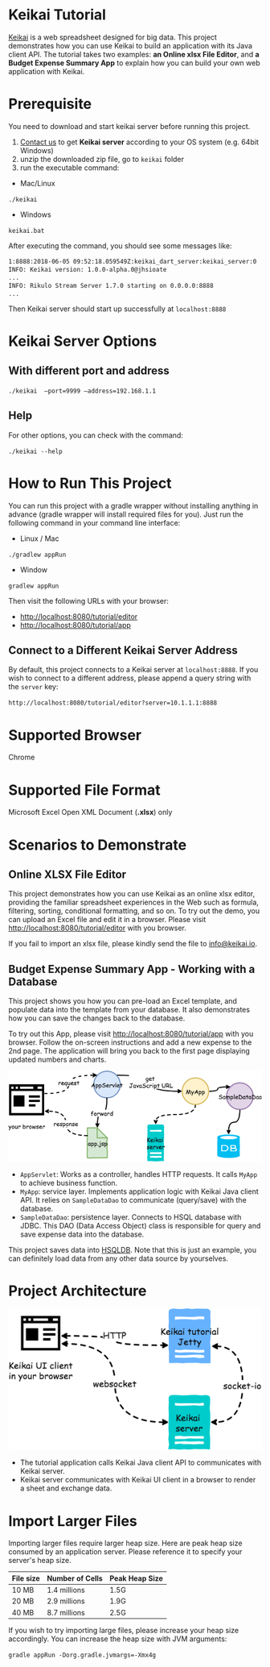# Keikai Tutorial
[Keikai](https://keikai.io/) is a web spreadsheet designed for big data. This project demonstrates how you can use Keikai to build an application with its Java client API. 
The tutorial takes two examples: **an Online xlsx File Editor**, and **a Budget Expense Summary App** to explain how you can build your own web application with Keikai.


# Prerequisite
You need to download and start keikai server before running this project.
1. [Contact us](https://keikai.io/#contact) to get **Keikai server** according to your OS system (e.g. 64bit Windows)
2. unzip the downloaded zip file, go to `keikai` folder
3. run the executable command:
* Mac/Linux

`./keikai`
* Windows

`keikai.bat`

After executing the command, you should see some messages like:
```
1:8888:2018-06-05 09:52:18.059549Z:keikai_dart_server:keikai_server:0
INFO: Keikai version: 1.0.0-alpha.0@jhsioate
...
INFO: Rikulo Stream Server 1.7.0 starting on 0.0.0.0:8888
...
```

Then Keikai server should start up successfully at `localhost:8888`


# Keikai Server Options
## With different port and address
`./keikai  —port=9999 —address=192.168.1.1`

## Help
For other options, you can check with the command:

`./keikai --help`


# How to Run This Project
You can run this project with a gradle wrapper without installing anything in advance (gradle wrapper will install required files for you). Just run the following command in your command line interface:
* Linux / Mac

`./gradlew appRun`

* Window

`gradlew appRun`

Then visit the following URLs with your browser:

* [http://localhost:8080/tutorial/editor](http://localhost:8080/tutorial/editor) 
* [http://localhost:8080/tutorial/app](http://localhost:8080/tutorial/app) 


## Connect to a Different Keikai Server Address
By default, this project connects to a Keikai server at `localhost:8888`. If you wish to connect to a different address, please append a query string with the `server` key:
 
 `http://localhost:8080/tutorial/editor?server=10.1.1.1:8888`


# Supported Browser
Chrome


# Supported File Format
Microsoft Excel Open XML Document (**.xlsx**) only



# Scenarios to Demonstrate
## Online XLSX File Editor
This project demonstrates how you can use Keikai as an online xlsx editor, providing the familiar spreadsheet experiences in the Web such as formula, filtering, sorting, conditional formatting, and so on. To try out the demo, you can upload an Excel file and edit it in a browser. Please visit [http://localhost:8080/tutorial/editor](http://localhost:8080/tutorial/editor) with you browser.

If you fail to import an xlsx file, please kindly send the file to [info@keikai.io](mailto:info@keikai.io).

## Budget Expense Summary App - Working with a Database
This project shows you how you can pre-load an Excel template, and populate data into the template from your database. It also demonstrates how you can save the changes back to the database. 

To try out this App, please visit [http://localhost:8080/tutorial/app](http://localhost:8080/tutorial/app) with you browser. Follow the on-screen instructions and add a new expense to the 2nd page. The application will bring you back to the first page displaying updated numbers and charts. 



![](images/app.png)

* `AppServlet`: Works as a controller, handles HTTP requests. It calls `MyApp` to achieve business function.
* `MyApp`: service layer. Implements application logic with Keikai Java client API. It relies on `SampleDataDao` to communicate (query/save) with the database.
* `SampleDataDao`: persistence layer. Connects to HSQL database with JDBC. This DAO (Data Access Object) class is responsible for query and save expense data into the database. 


This project saves data into [HSQLDB](http://hsqldb.org/). Note that this is just an example, you can definitely load data from any other data source by yourselves. 


# Project Architecture
![architecture.png](images/architecture.png)

* The tutorial application calls Keikai Java client API to communicates with Keikai server.
* Keikai server communicates with Keikai UI client in a browser to render a sheet and exchange data.


# Import Larger Files
Importing larger files require larger heap size. Here are peak heap size consumed by an application server. Please reference it to specify your server's heap size.

| File size | Number of Cells| Peak Heap Size| 
| --------- | -------------- | ------------------ |
| 10 MB     | 1.4 millions  | 1.5G  |
| 20 MB     | 2.9 millions  | 1.9G  |
| 40 MB     | 8.7 millions  | 2.5G  |

If you wish to try importing large files, please increase your heap size accordingly. 
You can increase the heap size with JVM arguments:

`gradle appRun -Dorg.gradle.jvmargs=-Xmx4g`
